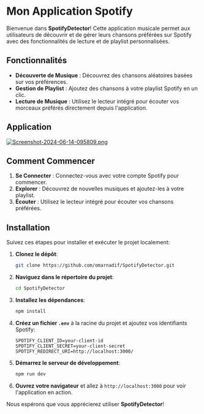 # Mon Application Spotify

Bienvenue dans **SpotifyDetector**! Cette application musicale permet aux utilisateurs de découvrir et de gérer leurs chansons préférées sur Spotify avec des fonctionnalités de lecture et de playlist personnalisées.

## Fonctionnalités

- **Découverte de Musique** : Découvrez des chansons aléatoires basées sur vos préférences.
- **Gestion de Playlist** : Ajoutez des chansons à votre playlist Spotify en un clic.
- **Lecture de Musique** : Utilisez le lecteur intégré pour écouter vos morceaux préférés directement depuis l'application.

## Application

[![Screenshot-2024-06-14-095809.png](https://i.postimg.cc/9XxtNWky/Screenshot-2024-06-14-095809.png)](https://postimg.cc/CdqqRVSK)
## Comment Commencer

1. **Se Connecter** : Connectez-vous avec votre compte Spotify pour commencer.
2. **Explorer** : Découvrez de nouvelles musiques et ajoutez-les à votre playlist.
3. **Écouter** : Utilisez le lecteur intégré pour écouter vos chansons préférées.

## Installation

Suivez ces étapes pour installer et exécuter le projet localement:

1. **Clonez le dépôt**:
    ```bash
    git clone https://github.com/omarnadif/SpotifyDetector.git
    ```
2. **Naviguez dans le répertoire du projet**:
    ```bash
    cd SpotifyDetector
    ```
3. **Installez les dépendances**:
    ```bash
    npm install
    ```
4. **Créez un fichier `.env`** à la racine du projet et ajoutez vos identifiants Spotify:
    ```env
    SPOTIFY_CLIENT_ID=your-client-id
    SPOTIFY_CLIENT_SECRET=your-client-secret
    SPOTIFY_REDIRECT_URI=http://localhost:3000/
    ```
5. **Démarrez le serveur de développement**:
    ```bash
    npm run dev
    ```
6. **Ouvrez votre navigateur** et allez à `http://localhost:3000` pour voir l'application en action.


Nous espérons que vous apprécierez utiliser **SpotifyDetector**!


